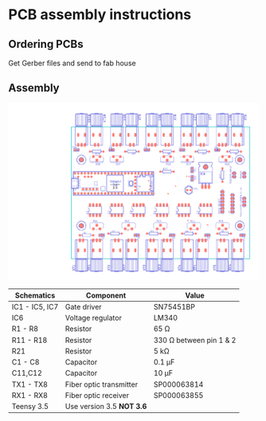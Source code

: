 # PCB assembly instructions

## Ordering PCBs

Get Gerber files and send to fab house

## Assembly

<img src="../img/PCB.png" alt="" width="600"/><br>

Schematics | Component| Value
-----------|----------|---|
IC1 - IC5, IC7|Gate driver|SN75451BP
IC6|Voltage regulator|LM340
R1 - R8|Resistor| 65 Ω
R11 - R18|Resistor|330 Ω between pin 1 & 2
R21|Resistor| 5 kΩ
C1 - C8|Capacitor|0.1 µF
C11,C12|Capacitor|10 µF
TX1 - TX8|Fiber optic transmitter|SP000063814
RX1 - RX8|Fiber optic receiver|SP000063855
Teensy 3.5 | Use version 3.5 **NOT 3.6**
